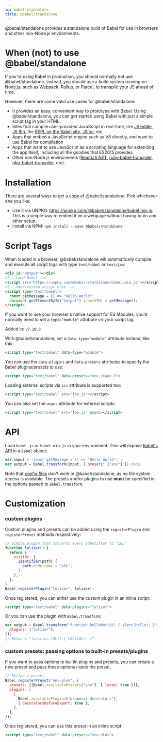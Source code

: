 ```yaml
---
id: babel-standalone
title: @babel/standalone
---
```


@babel/standalone provides a standalone build of Babel for use in browsers and other non-Node.js environments.

# When (not) to use @babel/standalone

If you're using Babel in production, you should normally not use @babel/standalone. Instead, you should use a build system running on Node.js, such as Webpack, Rollup, or Parcel, to transpile your JS ahead of time.

However, there are some valid use cases for @babel/standalone:

- It provides an easy, convenient way to prototype with Babel. Using @babel/standalone, you can get started using Babel with just a simple script tag in your HTML.
- Sites that compile user-provided JavaScript in real-time, like [JSFiddle](https://jsfiddle.net/), [JS Bin](https://jsbin.com/), the [REPL on the Babel site](http://babeljs.io/repl/), [JSitor](https://jsitor.com), etc.
- Apps that embed a JavaScript engine such as V8 directly, and want to use Babel for compilation
- Apps that want to use JavaScript as a scripting language for extending the app itself, including all the goodies that ES2015 provides.
- Other non-Node.js environments ([ReactJS.NET](http://reactjs.net/), [ruby-babel-transpiler](https://github.com/babel/ruby-babel-transpiler), [php-babel-transpiler](https://github.com/talyssonoc/php-babel-transpiler), etc).

# Installation

There are several ways to get a copy of @babel/standalone. Pick whichever one you like:

- Use it via UNPKG: https://unpkg.com/@babel/standalone/babel.min.js. This is a simple way to embed it on a webpage without having to do any other setup.
- Install via NPM: `npm install --save @babel/standalone`

# Script Tags

When loaded in a browser, @babel/standalone will automatically compile and execute all script tags with type `text/babel` or `text/jsx`:

```html
<div id="output"></div>
<!-- Load Babel -->
<script src="https://unpkg.com/@babel/standalone/babel.min.js"></script>
<!-- Your custom script here -->
<script type="text/babel">
  const getMessage = () => "Hello World";
  document.getElementById("output").innerHTML = getMessage();
</script>
```

If you want to use your browser's native support for ES Modules, you'd normally need to set a `type="module"` attribute on your script tag.

Added in: `v7.10.0`

With @babel/standalone, set a `data-type="module"` attribute instead, like this:

```html
<script type="text/babel" data-type="module">
```

You can use the `data-plugins` and `data-presets` attributes to specify the Babel plugins/presets to use:

```html
<script type="text/babel" data-presets="env,stage-3">
```

Loading external scripts via `src` attribute is supported too:

```html
<script type="text/babel" src="foo.js"></script>
```

You can also set the `async` attribute for external scripts.

```html
<script type="text/babel" src="foo.js" async></script>
```

# API

Load `babel.js` or `babel.min.js` in your environment. This will expose [Babel's API](http://babeljs.io/docs/usage/api/) in a `Babel` object:

```js
var input = 'const getMessage = () => "Hello World";';
var output = Babel.transform(input, { presets: ["env"] }).code;
```

Note that [config files](config-files.md) don't work in @babel/standalone, as no file system access is available. The presets and/or plugins to use **must** be specified in the options passed to `Babel.transform`.

# Customization

### custom plugins

Custom plugins and presets can be added using the `registerPlugin` and `registerPreset` methods respectively:

```js
// Simple plugin that converts every identifier to "LOL"
function lolizer() {
  return {
    visitor: {
      Identifier(path) {
        path.node.name = "LOL";
      },
    },
  };
}
Babel.registerPlugin("lolizer", lolizer);
```

Once registered, you can either use the custom plugin in an inline script:

```html
<script type="text/babel" data-plugins="lolizer">
```

Or you can use the plugin with `Babel.transform`:

```js
var output = Babel.transform("function helloWorld() { alert(hello); }", {
  plugins: ["lolizer"],
});
// Returns "function LOL() { LOL(LOL); }"
```

### custom presets: passing options to built-in presets/plugins

If you want to pass options to builtin plugins and presets, you can create a new preset and pass these options inside the preset.

```js
// Define a preset
Babel.registerPreset("env-plus", {
  presets: [[Babel.availablePresets["env"], { loose: true }]],
  plugins: [
    [
      Babel.availablePlugins["proposal-decorators"],
      { decoratorsBeforeExport: true },
    ],
  ],
});
```

Once registered, you can use this preset in an inline script:

```html
<script type="text/babel" data-presets="env-plus">
```
